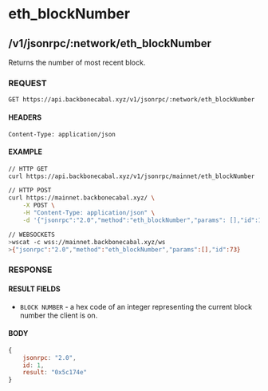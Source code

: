 # eth_blockNumber

## /v1/jsonrpc/:network/eth_blockNumber

Returns the number of most recent block.

### REQUEST

`GET https://api.backbonecabal.xyz/v1/jsonrpc/:network/eth_blockNumber`

#### HEADERS

`Content-Type: application/json`

#### EXAMPLE

```bash
// HTTP GET
curl https://api.backbonecabal.xyz/v1/jsonrpc/mainnet/eth_blockNumber

// HTTP POST
curl https://mainnet.backbonecabal.xyz/ \
    -X POST \
    -H "Content-Type: application/json" \
    -d '{"jsonrpc":"2.0","method":"eth_blockNumber","params": [],"id":1}'

// WEBSOCKETS
>wscat -c wss://mainnet.backbonecabal.xyz/ws
>{"jsonrpc":"2.0","method":"eth_blockNumber","params":[],"id":73}
```

### RESPONSE

#### RESULT FIELDS

- `BLOCK NUMBER` - a hex code of an integer representing the current block number the client is on.

#### BODY

```js
{
    jsonrpc: "2.0",
    id: 1,
    result: "0x5c174e"
}
```
